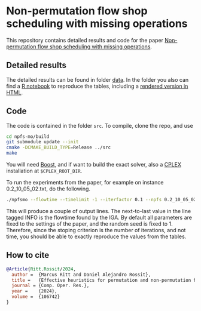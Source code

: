 # Non-permutation flow shop scheduling with missing operations

This repository contains detailed results and code for the paper [Non-permutation flow shop scheduling with missing operations](https://doi.org/10.1016/j.cor.2024.106742).

## Detailed results

The detailed results can be found in folder [data](data). In the folder you also can find a [R notebook](data/tables.Rmd) to reproduce the tables, including a [rendered version in HTML](https://raw.githack.com/mrpritt/npfs-mo/main/data/tables.html).

## Code

The code is contained in the folder `src`. To compile, clone the repo, and use
```bash
cd npfs-mo/build
git submodule update --init 
cmake -DCMAKE_BUILD_TYPE=Release ../src
make
```
You will need [Boost](https://www.boost.org), and if want to build the exact solver, also a [CPLEX](https://www.ibm.com/products/ilog-cplex-optimization-studio) installation at `$CPLEX_ROOT_DIR`.

To run the experiments from the paper, for example on instance 0.2_10_05_02.txt, do the following.
```bash
./npfsmo --flowtime --timelimit -1 --iterfactor 0.1 --npfs 0.2_10_05_02.txt
```
This will produce a couple of output lines. The next-to-last value in the line tagged INFO is the flowtime found by the IGA. By default all parameters are fixed to the settings of the paper, and the random seed is fixed to 1. Therefore, since the stoping criterion is the number of iterations, and not time, you should be able to exactly reproduce the values from the tables.

## How to cite
```bibtex
@Article{Ritt.Rossit/2024,
  author =  {Marcus Ritt and Daniel Alejandro Rossit},
  title =   {Effective heuristics for permutation and non-permutation ﬂow shop scheduling with missing operations},
  journal = {Comp. Oper. Res.},
  year =    {2024},
  volume =  {106742}
}
```
